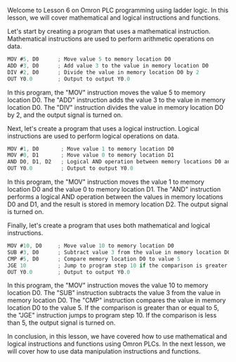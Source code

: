 Welcome to Lesson 6 on Omron PLC programming using ladder logic. In this lesson, we will cover mathematical and logical instructions and functions.

Let's start by creating a program that uses a mathematical instruction. Mathematical instructions are used to perform arithmetic operations on data.
```c
MOV #5, D0      ; Move value 5 to memory location D0
ADD #3, D0      ; Add value 3 to the value in memory location D0
DIV #2, D0      ; Divide the value in memory location D0 by 2
OUT Y0.0        ; Output to output Y0.0
```
In this program, the "MOV" instruction moves the value 5 to memory location D0. The "ADD" instruction adds the value 3 to the value in memory location D0. The "DIV" instruction divides the value in memory location D0 by 2, and the output signal is turned on.

Next, let's create a program that uses a logical instruction. Logical instructions are used to perform logical operations on data.
```c
MOV #1, D0       ; Move value 1 to memory location D0
MOV #0, D1       ; Move value 0 to memory location D1
AND D0, D1, D2   ; Logical AND operation between memory locations D0 and D1, result stored in memory location D2
OUT Y0.0         ; Output to output Y0.0
```
In this program, the "MOV" instruction moves the value 1 to memory location D0 and the value 0 to memory location D1. The "AND" instruction performs a logical AND operation between the values in memory locations D0 and D1, and the result is stored in memory location D2. The output signal is turned on.

Finally, let's create a program that uses both mathematical and logical instructions.
```c
MOV #10, D0     ; Move value 10 to memory location D0
SUB #3, D0      ; Subtract value 3 from the value in memory location D0
CMP #5, D0      ; Compare memory location D0 to value 5
JGE 10          ; Jump to program step 10 if the comparison is greater than or equal to
OUT Y0.0        ; Output to output Y0.0
```
In this program, the "MOV" instruction moves the value 10 to memory location D0. The "SUB" instruction subtracts the value 3 from the value in memory location D0. The "CMP" instruction compares the value in memory location D0 to the value 5. If the comparison is greater than or equal to 5, the "JGE" instruction jumps to program step 10. If the comparison is less than 5, the output signal is turned on.

In conclusion, in this lesson, we have covered how to use mathematical and logical instructions and functions using Omron PLCs. In the next lesson, we will cover how to use data manipulation instructions and functions.
